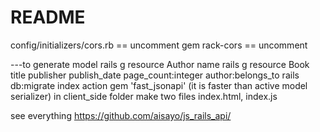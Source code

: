 # README

config/initializers/cors.rb == uncomment 
gem rack-cors == uncomment

---to generate model
rails g resource Author name
rails g resource Book title publisher publish_date page_count:integer author:belongs_to
rails db:migrate
index action
gem 'fast_jsonapi' (it is faster than active model serializer)
in client_side folder make two files index.html, index.js



see everything 
https://github.com/aisayo/js_rails_api/